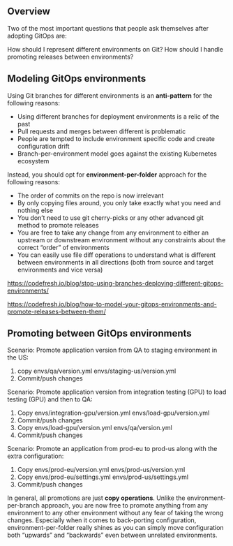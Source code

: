 ## Overview

Two of the most important questions that people ask themselves after adopting GitOps are:

How should I represent different environments on Git?
How should I handle promoting releases between environments?

## Modeling GitOps environments

Using Git branches for different environments is an **anti-pattern** for the following reasons:

- Using different branches for deployment environments is a relic of the past
- Pull requests and merges between different is problematic
- People are tempted to include environment specific code and create configuration drift
- Branch-per-environment model goes against the existing Kubernetes ecosystem

Instead, you should opt for **environment-per-folder** approach for the following reasons:

- The order of commits on the repo is now irrelevant
- By only copying files around, you only take exactly what you need and nothing else
- You don’t need to use git cherry-picks or any other advanced git method to promote releases
- You are free to take any change from any environment to either an upstream or downstream environment without any constraints about the correct “order” of environments
- You can easily use file diff operations to understand what is different between environments in all directions (both from source and target environments and vice versa)

https://codefresh.io/blog/stop-using-branches-deploying-different-gitops-environments/

https://codefresh.io/blog/how-to-model-your-gitops-environments-and-promote-releases-between-them/

## Promoting between GitOps environments

Scenario: Promote application version from QA to staging environment in the US:

1. copy envs/qa/version.yml envs/staging-us/version.yml
2. Commit/push changes

Scenario: Promote application version from integration testing (GPU) to load testing (GPU) and then to QA:

1. Copy envs/integration-gpu/version.yml envs/load-gpu/version.yml
2. Commit/push changes
3. Copy envs/load-gpu/version.yml envs/qa/version.yml
4. Commit/push changes

Scenario: Promote an application from prod-eu to prod-us along with the extra configuration:

1. Copy envs/prod-eu/version.yml envs/prod-us/version.yml
2. Copy envs/prod-eu/settings.yml envs/prod-us/settings.yml
3. Commit/push changes

In general, all promotions are just **copy operations**. Unlike the environment-per-branch approach, you are now free to promote anything from any environment to any other environment without any fear of taking the wrong changes. Especially when it comes to back-porting configuration, environment-per-folder really shines as you can simply move configuration both “upwards” and “backwards” even between unrelated environments.
